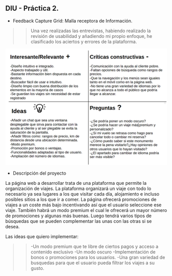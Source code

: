 ## DIU - Práctica 2.

- Feedback Capture Grid: Malla receptora de Información.

>> Una vez realizadas las entrevistas, habiendo realizado la revisión de usabilidad y añadiendo mi propio enfoque, he clasificado los aciertos y errores de la plataforma.

![](./img/Malla_receptora_de_informacion.png)


- Descripción del proyecto

La página web a desarrollar trata de una plataforma que permite la organización de viajes. La plataforma organizará un viaje con todo lo necesario ya sea lugares a los que visitar cada día, alojamiento e incluso posibles sitios a los que ir a comer. La página ofrecerá promociones de viajes a un coste más bajo incentivando así que el usuario seleccione ese viaje. También habrá un modo premium el cual le ofrecerá un mayor número de promociones y algunas más buenas. Luego tendrá varios tipos de búsquedas que se pueden complementar las unas con las otras si se desea. 

Las ideas que quiero implementar:
>> -Un modo premium que te libre de ciertos pagos y acceso a contenido exclusivo
>> -Un modo oscuro
>> -Implementación de bonos o promociones para los usuarios.
>> -Una gran variedad de busquedas para que el usuario pueda filtrar los viajes a su gusto.


